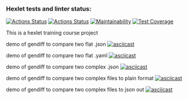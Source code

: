 ### Hexlet tests and linter status:
[![Actions Status](https://github.com/dr-angekok/python-project-lvl2/workflows/hexlet-check/badge.svg)](https://github.com/dr-angekok/python-project-lvl2/actions)
[![Actions Status](https://github.com/dr-angekok/python-project-lvl2/workflows/Python%20package%20tests/badge.svg)](https://github.com/dr-angekok/python-project-lvl2/actions)
[![Maintainability](https://api.codeclimate.com/v1/badges/60e073f7973d0301b5004b77/maintainability)](https://codeclimate.com/github/dr-angekok/python-project-lvl2/python-package/maintainability)
[![Test Coverage](https://api.codeclimate.com/v1/badges/60e073f7973d0301b5004b77/test_coverage)](https://codeclimate.com/github/dr-angekok/python-project-lvl2/python-package/test_coverage)

This is a hexlet training course project

demo of gendiff to compare two flat .json
[![asciicast](https://asciinema.org/a/eFD1iLgf92pkszpCPfZtWpeBc.svg)](https://asciinema.org/a/eFD1iLgf92pkszpCPfZtWpeBc)

demo of gendiff to compare two flat .yaml
[![asciicast](https://asciinema.org/a/k7G3bhPQ26b6ElxuUHM4PcFsH.svg)](https://asciinema.org/a/k7G3bhPQ26b6ElxuUHM4PcFsH)

demo of gendiff to compare two complex .json
[![asciicast](https://asciinema.org/a/XzFbK0G75PK7Yul8EFtHA8jpr.svg)](https://asciinema.org/a/XzFbK0G75PK7Yul8EFtHA8jpr)

demo of gendiff to compare two complex files to plain format
[![asciicast](https://asciinema.org/a/NHo2RqbwKGroHQUFjkKQagEpS.svg)](https://asciinema.org/a/NHo2RqbwKGroHQUFjkKQagEpS)

demo of gendiff to compare two complex files to json out
[![asciicast](https://asciinema.org/a/rrjmrePF3geb77GayqB30lqDn.svg)](https://asciinema.org/a/rrjmrePF3geb77GayqB30lqDn)
